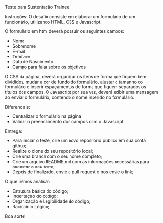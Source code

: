 Teste para Sustentação Trainee

Instruções:
O desafio consiste em elaborar um formulário de um funcionário, utilizando HTML, CSS e Javascript.

O formulário em html deverá possuir os seguintes campos:

- Nome
- Sobrenome
- E-mail
- Telefone
- Data de Nascimento
- Campo para falar sobre os objetivos

O CSS da página, deverá organizar os itens de forma que fiquem bem divididos, mudar a cor de fundo do formulário, ajustar o tamanho do formulário e inserir espaçamentos de forma que fiquem separados os títulos dos campos.
O Javascript por sua vez, deverá exibir uma mensagem ao enviar o formulário, contendo o nome inserido no formulário.

Diferenciais:
- Centralizar o formulário na página
- Validar o preenchimento dos campos com o Javascript

Entrega:
- Para iniciar o teste, crie um novo repositório público em sua conta github;
- Realize o clone do seu repositório local;
- Crie uma branch com o seu nome completo;
- Crie um arquivo README.md com as informações necessárias para executar o seu teste;
- Depois de finalizado, envie o pull request e nos envie o link;

O que iremos analisar:
- Estrutura básica do código;
- Indentação do código;
- Organização e Legibilidade do código;
- Raciocínio Lógico;

Boa sorte!
